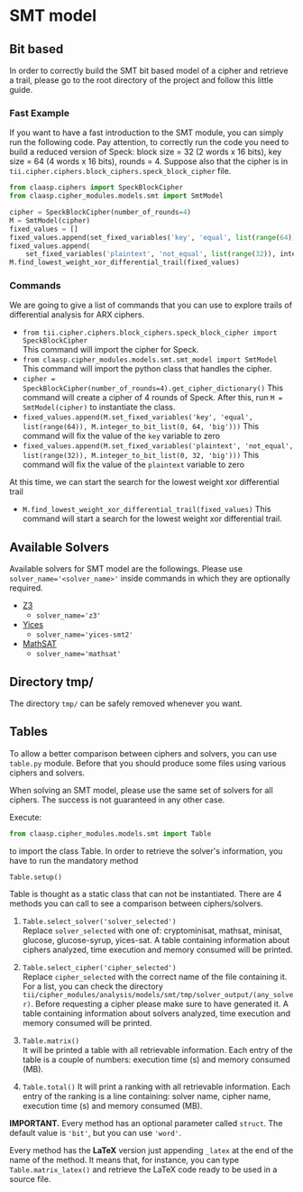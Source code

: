 # SMT model

## Bit based

In order to correctly build the SMT bit based model of a cipher and retrieve a
trail, please go to the root directory of the project and follow this little guide.

### Fast Example

If you want to have a fast introduction to the SMT module, you can simply run 
the following code. Pay attention, to correctly run the code you need to build
a reduced version of Speck: block size = 32 (2 words x 16 bits), key size = 64
(4 words x 16 bits), rounds = 4. Suppose also that the cipher is in 
`tii.cipher.ciphers.block_ciphers.speck_block_cipher` file.

```python
from claasp.ciphers import SpeckBlockCipher
from claasp.cipher_modules.models.smt import SmtModel

cipher = SpeckBlockCipher(number_of_rounds=4)
M = SmtModel(cipher)
fixed_values = []
fixed_values.append(set_fixed_variables('key', 'equal', list(range(64)), integer_to_bit_list(0, 64, 'big')))
fixed_values.append(
    set_fixed_variables('plaintext', 'not_equal', list(range(32)), integer_to_bit_list(0, 32, 'big')))
M.find_lowest_weight_xor_differential_trail(fixed_values)
```
### Commands

We are going to give a list of commands that you can use to explore trails of
differential analysis for ARX ciphers.

- `from tii.cipher.ciphers.block_ciphers.speck_block_cipher import SpeckBlockCipher`  
  This command will import the cipher for Speck.
- `from claasp.cipher_modules.models.smt.smt_model import SmtModel`  
  This command will import the python class that handles the cipher. 
- `cipher = SpeckBlockCipher(number_of_rounds=4).get_cipher_dictionary()` 
  This command will create a cipher of 4 rounds of Speck. After this, run `M =
  SmtModel(cipher)` to instantiate the class.
- `fixed_values.append(M.set_fixed_variables('key', 'equal', list(range(64)), M.integer_to_bit_list(0, 64, 'big')))`
  This command will fix the value of the `key` variable to zero
- `fixed_values.append(M.set_fixed_variables('plaintext', 'not_equal', list(range(32)), M.integer_to_bit_list(0, 32, 'big')))`
  This command will fix the value of the `plaintext` variable to zero

At this time, we can start the search for the lowest weight xor differential trail

- `M.find_lowest_weight_xor_differential_trail(fixed_values)` This command will start a
  search for the lowest weight xor differential trail.

## Available Solvers

Available solvers for SMT model are the followings. Please use
`solver_name='<solver_name>'` inside commands in which they are optionally required.
- [Z3](https://github.com/Z3Prover/z3)
  + `solver_name='z3'`
- [Yices](https://yices.csl.sri.com/) 
  + `solver_name='yices-smt2'`
- [MathSAT](https://mathsat.fbk.eu/)
  + `solver_name='mathsat'`

## Directory tmp/

The directory `tmp/` can be safely removed whenever you want.

## Tables

To allow a better comparison between ciphers and solvers, you can use
`table.py` module. Before that you should produce some files using various
ciphers and solvers.

When solving an SMT model, please use the same set of solvers for all ciphers.
The success is not guaranteed in any other case.

Execute:

```python
from claasp.cipher_modules.models.smt import Table
```

to import the class Table. In order to retrieve the solver's information, you
have to run the mandatory method

`Table.setup()`

Table is thought as a static class that can not be instantiated. There are 4
methods you can call to see a comparison between ciphers/solvers.

1. `Table.select_solver('solver_selected')`  
   Replace `solver_selected` with one of: cryptominisat, mathsat, minisat,
   glucose, glucose-syrup, yices-sat. A table containing information about
   ciphers analyzed, time execution and memory consumed will be printed.

2. `Table.select_cipher('cipher_selected')`  
   Replace `cipher_selected` with the correct name of the file containing it.
   For a list, you can check the directory
   `tii/cipher_modules/analysis/models/smt/tmp/solver_output/(any_solver)`. Before requesting a cipher
   please make sure to have generated it. A table containing information about
   solvers analyzed, time execution and memory consumed will be printed.

3. `Table.matrix()`  
   It will be printed a table with all retrievable information. Each entry of the
   table is a couple of numbers: execution time (s) and memory consumed (MB).

4. `Table.total()`
   It will print a ranking with all retrievable information. Each entry
   of the ranking is a line containing: solver name, cipher name, execution
   time (s) and memory consumed (MB).

**IMPORTANT.** Every method has an optional parameter called `struct`. The
default value is `'bit'`, but you can use `'word'`.

Every method has the **LaTeX** version just appending `_latex` at the end of
the name of the method. It means that, for instance, you can type
`Table.matrix_latex()` and retrieve the LaTeX code ready to be used in a source
file.

